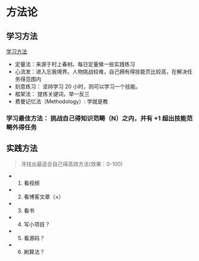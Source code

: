 # 方法论

## 学习方法

[学习方法](https://www.bilibili.com/video/BV1Lt4y1i73d?from=search&seid=3446819281615927307&spm_id_from=333.337.0.0)

- 定量法：来源于村上春树。每日定量做一些实践练习
- 心流发：进入忘我境界。人物挑战较难，自己拥有得技能页比较高，在解决任务得范围内
- 刻意练习： 坚持学习 20 小时，则可以学习一个技能。
- 框架法： 提炼关键词，举一反三
- 费曼记忆法（Methodology）: 学就是教

### 学习最佳方法： 挑战自己得知识范畴（N）之内，并有 +1 超出技能范畴外得任务

## 实践方法

> 寻找出最适合自己得高效方法(效果：0-100)

- 1. 看视频
- 2. 看博客文章（×）
- 3. 看书
- 4. 写小项目？
- 5. 看源码？
- 6. 刷算法？
